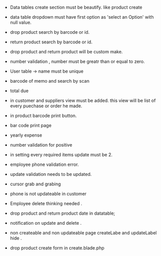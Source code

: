 - Data tables create section must be beautify. like product create
- data table dropdown must have first option as 'select an Option' with null value.
- drop product search by barcode or id.
- return product search by barcode or id.
- drop product and return product will be custom make.
- number validation , number must be greatr than or equal to zero.
- User table -> name must be unique
- barcode of memo and search by scan
- total due 
- in customer and suppliers view must be added. this view will be list of every puechase or order he made. 
- in product barcode print button.

- bar code print page
- yearly expense 
- number validation for positive
- in setting every required items update must be 2.
- employee phone validation error. 
- update validation needs to be updated.
- cursor grab and grabing 
- phone is not updateable in customer 
- Employee delete thinking needed . 
- drop product and return product date in datatable;
- notification on update and delete . 
- non createable and non updateable page createLabe and updateLabel hide .
- drop product create form in create.blade.php



